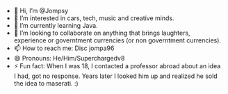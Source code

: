 - 👋 Hi, I’m @Jompsy
- 👀 I’m interested in cars, tech, music and creative minds.
- 🌱 I’m currently learning Java.
- 💞️ I’m looking to collaborate on anything that brings laughters, experience or governtment currencies (or non governtment currencies).
- 📫 How to reach me: Disc jompa96
- 😄 Pronouns: He/Him/Superchargedv8
- ⚡ Fun fact: When I was 18, I contacted a professor abroad about an idea I had, got no response. Years later I looked him up and realized he sold the idea to maserati. :)

<!---
Jompsy/Jompsy is a ✨ special ✨ repository because its `README.md` (this file) appears on your GitHub profile.
You can click the Preview link to take a look at your changes.
--->
